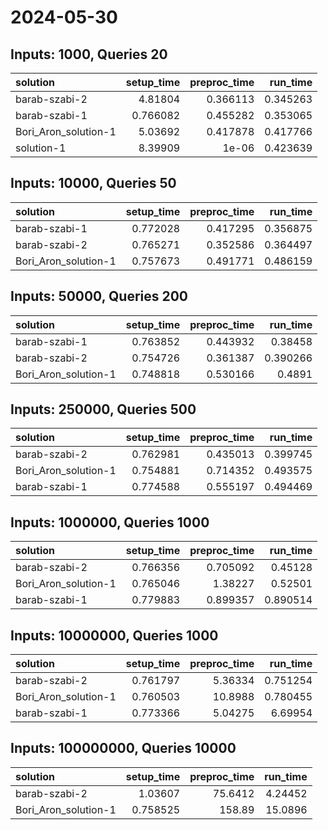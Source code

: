 # 2024-05-30

## Inputs: 1000, Queries 20

| solution             |   setup_time |   preproc_time |   run_time |
|:---------------------|-------------:|---------------:|-----------:|
| barab-szabi-2        |     4.81804  |       0.366113 |   0.345263 |
| barab-szabi-1        |     0.766082 |       0.455282 |   0.353065 |
| Bori_Aron_solution-1 |     5.03692  |       0.417878 |   0.417766 |
| solution-1           |     8.39909  |       1e-06    |   0.423639 |

## Inputs: 10000, Queries 50

| solution             |   setup_time |   preproc_time |   run_time |
|:---------------------|-------------:|---------------:|-----------:|
| barab-szabi-1        |     0.772028 |       0.417295 |   0.356875 |
| barab-szabi-2        |     0.765271 |       0.352586 |   0.364497 |
| Bori_Aron_solution-1 |     0.757673 |       0.491771 |   0.486159 |

## Inputs: 50000, Queries 200

| solution             |   setup_time |   preproc_time |   run_time |
|:---------------------|-------------:|---------------:|-----------:|
| barab-szabi-1        |     0.763852 |       0.443932 |   0.38458  |
| barab-szabi-2        |     0.754726 |       0.361387 |   0.390266 |
| Bori_Aron_solution-1 |     0.748818 |       0.530166 |   0.4891   |

## Inputs: 250000, Queries 500

| solution             |   setup_time |   preproc_time |   run_time |
|:---------------------|-------------:|---------------:|-----------:|
| barab-szabi-2        |     0.762981 |       0.435013 |   0.399745 |
| Bori_Aron_solution-1 |     0.754881 |       0.714352 |   0.493575 |
| barab-szabi-1        |     0.774588 |       0.555197 |   0.494469 |

## Inputs: 1000000, Queries 1000

| solution             |   setup_time |   preproc_time |   run_time |
|:---------------------|-------------:|---------------:|-----------:|
| barab-szabi-2        |     0.766356 |       0.705092 |   0.45128  |
| Bori_Aron_solution-1 |     0.765046 |       1.38227  |   0.52501  |
| barab-szabi-1        |     0.779883 |       0.899357 |   0.890514 |

## Inputs: 10000000, Queries 1000

| solution             |   setup_time |   preproc_time |   run_time |
|:---------------------|-------------:|---------------:|-----------:|
| barab-szabi-2        |     0.761797 |        5.36334 |   0.751254 |
| Bori_Aron_solution-1 |     0.760503 |       10.8988  |   0.780455 |
| barab-szabi-1        |     0.773366 |        5.04275 |   6.69954  |

## Inputs: 100000000, Queries 10000

| solution             |   setup_time |   preproc_time |   run_time |
|:---------------------|-------------:|---------------:|-----------:|
| barab-szabi-2        |     1.03607  |        75.6412 |    4.24452 |
| Bori_Aron_solution-1 |     0.758525 |       158.89   |   15.0896  |